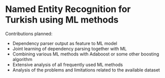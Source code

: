 # Named Entity Recognition for Turkish using ML methods

Contributions planned:

* Dependency parser output as feature to ML model
* Joint learning of dependency parsing together with ML
* Combining various ML methods with Adaboost or some other boosting algorithm
* Extensive analysis of all frequently used ML methods
* Analysis of the problems and limitations related to the available dataset

